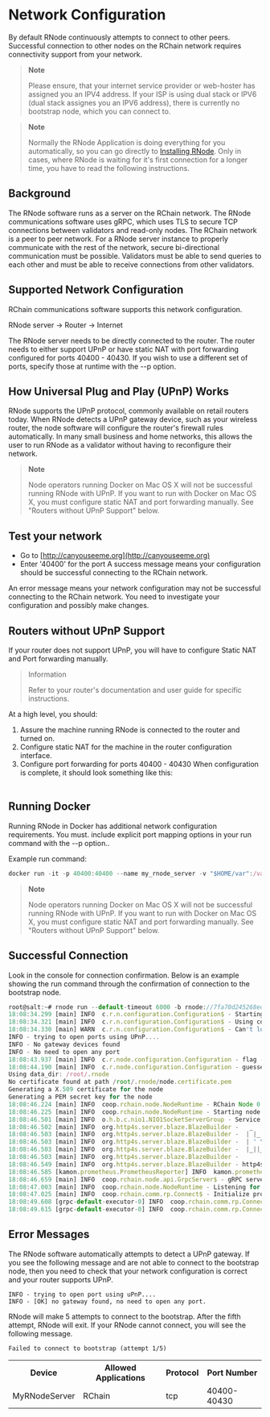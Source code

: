 # Network Configuration

By default RNode continuously attempts to connect to other peers. Successful connection to other nodes on the RChain network requires connectivity support from your network. 

> **Note**
>
> Please ensure, that your internet service provider or web-hoster has assigned you an IPV4 address. If your ISP is using dual stack or IPV6 (dual stack assignes you an IPV6 address), there is currently no bootstrap node, which you can connect to.

> **Note**
>
>Normally the RNode Application is doing everything for you automatically, so you can go directly to [Installing RNode](/docs/development/installing-rnode). Only in cases, where RNode is waiting for it's first connection for a longer time, you have to read the following instructions.

## Background

The RNode software runs as a server on the RChain network.  The RNode communications software uses gRPC, which uses TLS to secure TCP connections between validators and read-only nodes. The RChain network is a peer to peer network. For a RNode server instance to properly communicate with the rest of the network, secure bi-directional communication must be possible. Validators must be able to send queries to each other and must be able to receive connections from other validators.

## Supported Network Configuration

RChain communications software supports this network configuration.

RNode server → Router → Internet

The RNode server needs to be directly connected to the router.  The router needs to either support UPnP or have static NAT with port forwarding configured for ports 40400 - 40430.  If you wish to use a different set of ports, specify those at runtime with the --p option.

## How Universal Plug and Play (UPnP) Works

RNode supports the UPnP protocol, commonly available on retail routers today. When RNode detects a UPnP gateway device, such as your wireless router, the node software will configure the router's firewall rules automatically. In many small business and home networks, this allows the user to run RNode as a validator without having to reconfigure their network.

> **Note**
>
>Node operators running Docker on Mac OS X will not be successful running RNode with UPnP. If you want to run with Docker on Mac OS X, you must configure static NAT and port forwarding manually. See "Routers without UPnP Support" below.


## Test your network

* Go to [http://canyouseeme.org](http://canyouseeme.org)
* Enter '40400' for the port
A success message means your configuration should be successful connecting to the RChain network.

An error message means your network configuration may not be successful connecting to the RChain network. You need to investigate your configuration and possibly make changes.

## Routers without UPnP Support
If your router does not support UPnP, you will have to configure Static NAT and Port forwarding manually.

>Information
>
>Refer to your router's documentation and user guide for specific instructions. 

At a high level, you should:

1. Assure the machine running RNode is connected to the router and turned on.
2. Configure static NAT for the machine in the router configuration interface. 
3. Configure port forwarding for ports 40400 - 40430
When configuration is complete, it should look something like this: 
 <br><br/>

<table>
  <tr>
    <th>Device</th>
    <th>Allowed Applications </th>
    <th>Protocol</th>
    <th>Port Number</th>
  </tr>
  <tr>
    <td>MyRNodeServer</td>
    <td>RChain</td>
    <td>tcp</td>
    <td>40400-40430</td>
  </tr>
 

## Running Docker
Running RNode in Docker has additional network configuration requirements. You must. include explicit port mapping options in your run command with the --p option..  

Example run command:
```javascript
docker run -it -p 40400:40400 --name my_rnode_server -v "$HOME/var":/var rchain/rnode:latest run --default-timeout 6000 --no-upnp -b rnode://address_of_bootstrap_node
```

> **Note**
>
>Node operators running Docker on Mac OS X will not be successful running RNode with UPnP. If you want to run with Docker on Mac OS X, you must configure static NAT and port forwarding manually. See "Routers without UPnP Support" below.

## Successful Connection
Look in the console for connection confirmation.  Below is an example showing the run command through the confirmation of connection to the bootstrap node.

```javascript
root@salt:~# rnode run --default-timeout 6000 -b rnode://7fa70d245268ed19253f18c802fccd22668a0211@52.119.8.68:40400 --validator-private-key d19bab22bed4d72422e5ae2dc37982635e1d894f5a63dc4f790836a86a05b7ba
18:08:34.299 [main] INFO  c.r.n.configuration.Configuration$ - Starting with profile default
18:08:34.321 [main] INFO  c.r.n.configuration.Configuration$ - Using configuration file: /root/.rnode/rnode.toml
18:08:34.330 [main] WARN  c.r.n.configuration.Configuration$ - Can't load the configuration file: File /root/.rnode/rnode.toml not found
INFO - trying to open ports using UPnP....
INFO - No gateway devices found
INFO - No need to open any port
18:08:43.937 [main] INFO  c.r.node.configuration.Configuration - flag --host was not provided, guessing your external IP address
18:08:44.190 [main] INFO  c.r.node.configuration.Configuration - guessed 52.119.8.64 from source: AmazonAWS service
Using data_dir: /root/.rnode
No certificate found at path /root/.rnode/node.certificate.pem
Generating a X.509 certificate for the node
Generating a PEM secret key for the node
18:08:46.224 [main] INFO  coop.rchain.node.NodeRuntime - RChain Node 0.6.1 (acde1c1a2bc983838a38118653905b0c85ab9c58)
18:08:46.225 [main] INFO  coop.rchain.node.NodeRuntime - Starting node that will bootstrap from rnode://7fa70d245268ed19253f18c802fccd22668a0211@52.119.8.68:40400
18:08:46.501 [main] INFO  o.h.b.c.nio1.NIO1SocketServerGroup - Service bound to address /127.0.0.1:40402
18:08:46.502 [main] INFO  org.http4s.server.blaze.BlazeBuilder -   _   _   _        _ _
18:08:46.503 [main] INFO  org.http4s.server.blaze.BlazeBuilder -  | |_| |_| |_ _ __| | | ___
18:08:46.503 [main] INFO  org.http4s.server.blaze.BlazeBuilder -  | ' \  _|  _| '_ \_  _(_-<
18:08:46.503 [main] INFO  org.http4s.server.blaze.BlazeBuilder -  |_||_\__|\__| .__/ |_|/__/
18:08:46.503 [main] INFO  org.http4s.server.blaze.BlazeBuilder -              |_|
18:08:46.549 [main] INFO  org.http4s.server.blaze.BlazeBuilder - http4s v0.18.0 on blaze v0.12.11 started at http://127.0.0.1:40402/
18:08:46.585 [kamon.prometheus.PrometheusReporter] INFO  kamon.prometheus.PrometheusReporter - Started the embedded HTTP server on http://0.0.0.0:40403
18:08:46.659 [main] INFO  coop.rchain.node.api.GrpcServer$ - gRPC server started, listening on
18:08:47.003 [main] INFO  coop.rchain.node.NodeRuntime - Listening for traffic on rnode://d533e024910f1c4c57eae88c0945a29fdc2ada6a@52.119.8.64:40400.
18:08:47.025 [main] INFO  coop.rchain.comm.rp.Connect$ - Initialize protocol handshake to rnode://7fa70d245268ed19253f18c802fccd22668a0211@52.119.8.68:40400
18:08:49.608 [grpc-default-executor-0] INFO  coop.rchain.comm.rp.Connect$ - Peers: 1.
18:08:49.615 [grpc-default-executor-0] INFO  coop.rchain.comm.rp.Connect$ - Connected to rnode://7fa70d245268ed19253f18c802fccd22668a0211@52.119.8.68:40400.
```

## Error Messages
The RNode software automatically attempts to detect a UPnP gateway.  If you see the following message and are not able to connect to the bootstrap node, then you need to check that your network configuration is correct and your router supports UPnP.

```
INFO - trying to open port using uPnP....
INFO - [OK] no gateway found, no need to open any port.
```
RNode will make 5 attempts to connect to the bootstrap.  After the fifth attempt, RNode will exit.  If your RNode cannot connect, you will see the following message.
```
Failed to connect to bootstrap (attempt 1/5)
```

